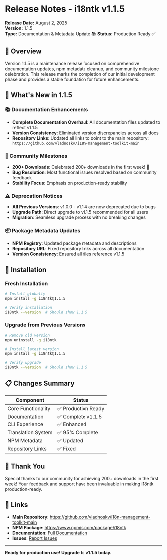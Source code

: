 # Release Notes - i18ntk v1.1.5

**Release Date:** August 2, 2025  
**Version:** 1.1.5  
**Type:** Documentation & Metadata Update 📚
**Status:** Production Ready ✅

## 🎯 Overview

Version 1.1.5 is a maintenance release focused on comprehensive documentation updates, npm metadata cleanup, and community milestone celebration. This release marks the completion of our initial development phase and provides a stable foundation for future enhancements.

## 🚀 What's New in 1.1.5

### 📚 Documentation Enhancements
- **Complete Documentation Overhaul**: All documentation files updated to reflect v1.1.5
- **Version Consistency**: Eliminated version discrepancies across all docs
- **Repository Links**: Updated all links to point to the main repository: `https://github.com/vladnoskv/i18n-management-toolkit-main`

### 🎉 Community Milestones
- **200+ Downloads**: Celebrated 200+ downloads in the first week! 🎊
- **Bug Resolution**: Most functional issues resolved based on community feedback
- **Stability Focus**: Emphasis on production-ready stability

### ⚠️ Deprecation Notices
- **All Previous Versions**: v1.0.0 - v1.1.4 are now deprecated due to bugs
- **Upgrade Path**: Direct upgrade to v1.1.5 recommended for all users
- **Migration**: Seamless upgrade process with no breaking changes

### 📦 Package Metadata Updates
- **NPM Registry**: Updated package metadata and descriptions
- **Repository URL**: Fixed repository links across all documentation
- **Version Consistency**: Ensured all files reference v1.1.5

## 🔧 Installation

### Fresh Installation
```bash
# Install globally
npm install -g i18ntk@1.1.5

# Verify installation
i18ntk --version  # Should show 1.1.5
```

### Upgrade from Previous Versions
```bash
# Remove old version
npm uninstall -g i18ntk

# Install latest version
npm install -g i18ntk@1.1.5

# Verify upgrade
i18ntk --version  # Should show 1.1.5
```

## 📋 Changes Summary

| Component | Status |
|-----------|--------|
| Core Functionality | ✅ Production Ready |
| Documentation | ✅ Complete v1.1.5 |
| CLI Experience | ✅ Enhanced |
| Translation System | ✅ 95% Complete |
| NPM Metadata | ✅ Updated |
| Repository Links | ✅ Fixed |

## 🙏 Thank You

Special thanks to our community for achieving 200+ downloads in the first week! Your feedback and support have been invaluable in making i18ntk production-ready.

## 🔗 Links

- **Main Repository**: https://github.com/vladnoskv/i18n-management-toolkit-main
- **NPM Package**: https://www.npmjs.com/package/i18ntk
- **Documentation**: [Full Documentation](../README.md)
- **Issues**: [Report Issues](https://github.com/vladnoskv/i18n-management-toolkit-main/issues)

---

**Ready for production use! Upgrade to v1.1.5 today.**